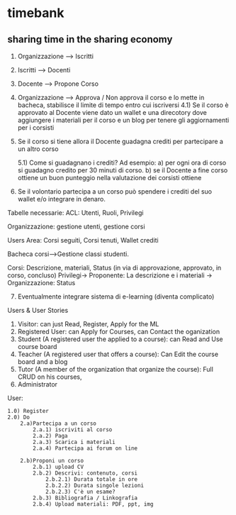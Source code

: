 # timebank
## sharing time in the sharing economy

1) Organizzazione --> Iscritti

2) Iscritti --> Docenti 

3) Docente --> Propone Corso

4) Organizzazione --> Approva / Non approva il corso e lo mette in bacheca, stabilisce il limite di tempo entro cui iscriversi
	4.1) Se il corso è approvato al Docente viene dato un wallet e una direcotory dove aggiungere i materiali per il corso e un blog per tenere gli aggiornamenti per i corsisti

5) Se il corso si tiene allora il Docente guadagna crediti per partecipare a un altro corso

	5.1) Come si guadagnano i crediti? Ad esempio: 
		a) per ogni ora di corso si guadagno credito per 30 minuti di corso.
		b) se il Docente a fine corso ottiene un buon punteggio nella valutazione dei corsisti ottiene 

6) Se il volontario partecipa a un corso può spendere i crediti del suo wallet e/o integrare in denaro.

Tabelle necessarie:
ACL: Utenti, Ruoli, Privilegi

Organizzazione: gestione utenti, gestione corsi

Users Area: Corsi seguiti, Corsi tenuti, Wallet crediti

Bacheca corsi-->Gestione classi studenti.

Corsi: Descrizione, materiali, Status (in via di approvazione, approvato, in corso, concluso)
Privilegi-> Proponente: La descrizione e i materiali 
	-> Organizzazione: Status

7) Eventualmente integrare sistema di e-learning (diventa complicato)

Users & User Stories		
1) Visitor: can just Read, Register, Apply for the ML
2) Registered User: can Apply for Courses, can Contact the oganization
3) Student (A registered user the applied to a course): can Read and Use course board
4) Teacher (A registered user that offers a course): Can Edit the course board and a blog
5) Tutor (A member of the organization that organize the course): Full CRUD on his courses, 
6) Administrator

User:

	1.0) Register
	2.0) Do 
		2.a)Partecipa a un corso 
			2.a.1) iscriviti al corso
			2.a.2) Paga
			2.a.3) Scarica i materiali
			2.a.4) Partecipa ai forum on line
		
		2.b)Proponi un corso
			2.b.1) upload CV
			2.b.2) Descrivi: contenuto, corsi
				2.b.2.1) Durata totale in ore
				2.b.2.2) Durata singole lezioni			
				2.b.2.3) C'è un esame?
			2.b.3) Bibliografia / Linkografia	
			2.b.4) Upload materiali: PDF, ppt, img


		
